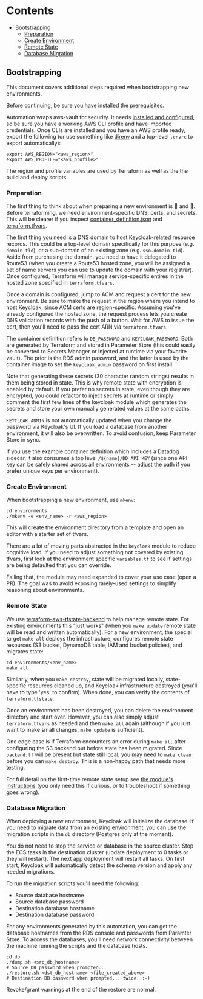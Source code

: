 # Contents

- [Bootstrapping](#bootstrapping)
  - [Preparation](#preparation)
  - [Create Environment](#create-environment)
  - [Remote State](#remote-state)
  - [Database Migration](#database-migration)

## Bootstrapping

This document covers additional steps required when bootstrapping new environments.

Before continuing, be sure you have installed the [prerequisites](https://github.com/deadlysyn/terraform-keycloak-aws#prerequisites).

Automation wraps aws-vault for security. It needs [installed and configured](https://github.com/99designs/aws-vault#quick-start),
so be sure you have a working AWS CLI profile and have imported credentials.
Once CLIs are installed and you have an AWS profile ready, export the following
(or use something like [direnv](https://direnv.net) and a top-level `.envrc`
to export automatically):

```console
export AWS_REGION="<aws_region>"
export AWS_PROFILE="<aws_profile>"
```

The region and profile variables are used by Terraform as well
as the the build and deploy scripts.

### Preparation

The first thing to think about when preparing a new environment
is 🐓 and 🥚. Before terraforming, we need environment-specific
DNS, certs, and secrets. This will be clearer if you inspect
[container_definition.json](https://github.com/deadlysyn/terraform-keycloak-aws/blob/main/modules/keycloak/templates/container_definition.json)
and
[terraform.tfvars](https://github.com/deadlysyn/terraform-keycloak-aws/blob/main/environments/template/template.tfvars).

The first thing you need is a DNS domain to host Keycloak-related
resource records. This could be a top-level domain specifically for this
purpose (e.g. `domain.tld`), or a sub-domain of an existing zone (e.g. `sso.domain.tld`).
Aside from purchasing the domain, you need to have it delegated to Route53
(when you create a Route53 hosted zone, you will be assigned a set of name servers
you can use to update the domain with your registrar). Once configured, Terraform
will manage service-specific entires in the hosted zone specified in `terraform.tfvars`.

Once a domain is configured, jump to ACM and request a cert
for the new environment. Be sure to make the request in the region where you
intend to host Keycloak, since ACM certs are region-specific. Assuming you've already
configured the hosted zone, the request process lets you create DNS validation records
with the push of a button. Wait for AWS to issue the cert, then you'll need to pass
the cert ARN via `terraform.tfvars`.

The container definition refers to `DB_PASSWORD` and `KEYCLOAK_PASSWORD`.
Both are generated by Terraform and stored in Parameter Store (this could
easily be converted to Secrets Manager or injected at runtime via your
favorite vault). The prior is the RDS admin password, and the latter is
used by the container image to set the `keycloak_admin` password on first install.

Note that generating these secrets (30 character random strings) results
in them being stored in state. This is why remote state with encryption is
enabled by default. If you prefer no secrets in state, even though they are
encrypted, you could refactor to inject secrets at runtime or
simply comment the first few lines of the keycloak module which generates
the secrets and store your own manually generated values at the same paths.

`KEYCLOAK_ADMIN` is not automatically updated when you change
the password via Keycloak's UI. If you load a database from another environment,
it will also be overwritten. To avoid confusion, keep Parameter Store in sync.

If you use the example container definition which includes a Datadog
sidecar, it also consumes a top level `/${name}/DD_API_KEY` (since one API
key can be safely shared across all environments -- adjust the path if you
prefer unique keys per environment).

### Create Environment

When bootstrapping a new environment, use `mkenv`:

```console
cd environments
./mkenv -e <env_name> -r <aws_region>
```

This will create the environment directory from a template and open an
editor with a starter set of tfvars.

There are a lot of moving parts abstracted in the `keycloak` module to
reduce cognitive load. If you need to adjust something not covered by
existing tfvars, first look at the environment specific `variables.tf`
to see if settings are being defaulted that you can override.

Failing that, the module may need expanded to cover your use case
(open a PR). The goal was to avoid exposing rarely-used settings
to simplify reasoning about environments.

### Remote State

We use [terraform-aws-tfstate-backend](https://github.com/cloudposse/terraform-aws-tfstate-backend)
to help manage remote state. For existing environments this
"just works" (when you `make update` remote state will be read and
written automatically). For a new environment, the special target
`make all` deploys the infrastructure, configures remote state
resources (S3 bucket, DynamoDB table, IAM and bucket policies),
and migrates state:

```console
cd environments/<env_name>
make all
```

Similarly, when you `make destroy`, state will be migrated
locally, state-specific resources cleaned up, and Keycloak
infrastructure destroyed (you'll have to type 'yes' to confirm).
When done, you can verify the contents of `terraform.tfstate`.

Once an environment has been destroyed, you can delete
the environment directory and start over. However, you can also simply adjust
`terraform.tfvars` as needed and then `make all` again (although if
you just want to make small changes, `make update` is sufficient).

One edge case is if Terraform encounters an error during `make all` after configuring
the S3 backend but before state has been migrated. Since `backend.tf`
will be present but state still local, you may need to `make clean`
before you can `make destroy`. This is a non-happy path that needs more testing.

For full detail on the first-time remote state setup see
[the module's instructions](https://github.com/cloudposse/terraform-aws-tfstate-backend#usage)
(you only need this if curious, or to troubleshoot if something goes wrong).

### Database Migration

When deploying a new environment, Keycloak will initialize the database.
If you need to migrate data from an existing environment, you can use the
migration scripts in the `db` directory (Postgres only at the moment).

You do not need to stop the service or database in the source
cluster. Stop the ECS tasks in the destination cluster (update deployment
to 0 tasks or they will restart). The next app deployment will restart all tasks.
On first start, Keycloak will automatically detect the schema version and apply
any needed migrations.

To run the migration scripts you'll need the following:

- Source database hostname
- Source database password
- Destination database hostname
- Destination database password

For any environments generated by this automation, you can get the
database hostnames from the RDS console and passwords from Paramter Store.
To access the databases, you'll need network connectivity between the
machine running the scripts and the database hosts.

```console
cd db
./dump.sh <src_db_hostname>
# Source DB password when prompted...
./restore.sh <dst_db_hostname> <file_created_above>
# Destination DB password when prompted... twice. :-)
```

Revoke/grant warnings at the end of the restore are normal.
